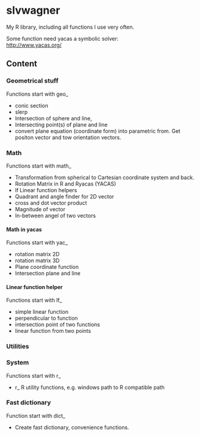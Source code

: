 # slvwagner
My R library, including all functions I use very often.

Some function need yacas a symbolic solver: \
http://www.yacas.org/

## Content

### Geometrical stuff 
Functions start with geo_

-   conic section 
-   slerp 
-   Intersection of sphere and line, 
-   Intersecting point(s) of plane and line
-   convert plane equation (coordinate form) into parametric from. Get positon vector and tow orientation vectors.  

### Math 
Functions start with math_

-   Transformation from spherical to Cartesian coordinate system and back. 
-   Rotation Matrix in R and Ryacas (YACAS)
-   lf Linear function helpers 
-   Quadrant and angle finder for 2D vector
-   cross and dot vector product
-   Magnitude of vector 
-   In-between angel of two vectors

#### Math in yacas 
Functions start with yac_

-   rotation matrix 2D
-   rotation matrix 3D
-   Plane coordinate function
-   Intersection plane and line

#### Linear function helper
Functions start with lf_

- simple linear function 
- perpendicular to function 
- intersection point of two functions
- linear function from two points

### Utilities

### System 
Functions start with r_

-   r_ R utility functions, e.g. windows path to R compatible path

### Fast dictionary
Function start with dict_

-   Create fast dictionary, convenience functions.

